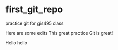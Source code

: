 # first_git_repo
practice git for gis495 class

Here are some edits
This great practice
Git is great!

Hello hello

